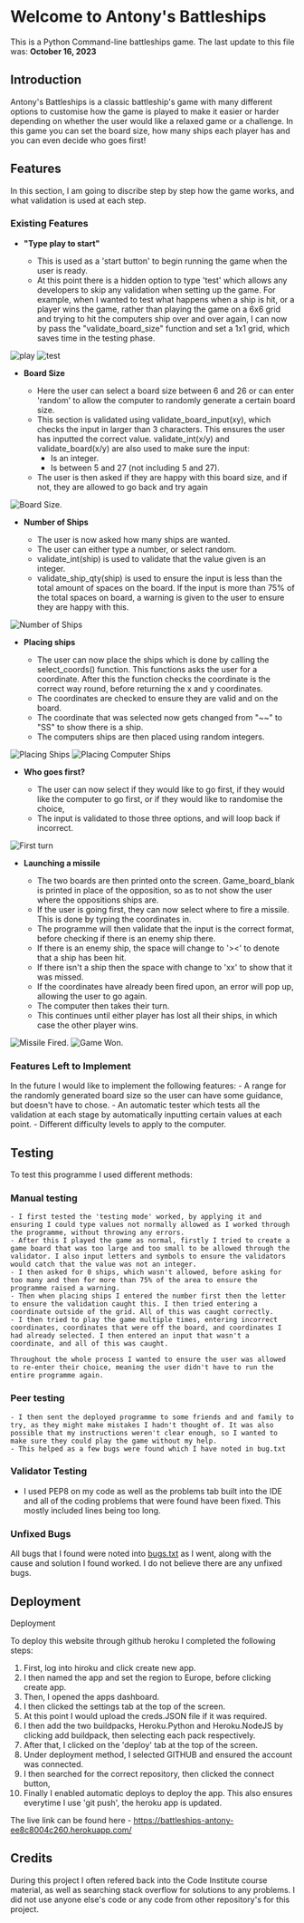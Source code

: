 # Welcome to Antony's Battleships

This is a Python Command-line battleships game.
The last update to this file was: **October 16, 2023**

## Introduction

Antony's Battleships is a classic battleship's game with many different options to customise how the game is played to make it easier or harder depending on whether the user would like a relaxed game or a challenge. In this game you can set the board size, how many ships each player has and you can even decide who goes first!

## Features

In this section, I am going to discribe step by step how the game works, and what validation is used at each step.

### Existing Features

- __"Type play to start"__

  - This is used as a 'start button' to begin running the game when the user is ready.
  - At this point there is a hidden option to type 'test' which allows any developers to skip any validation when setting up the game. For example, when I wanted to test what happens when a ship is hit, or a player wins the game, rather than playing the game on a 6x6 grid and trying to hit the computers ship over and over again, I can now by pass the "validate_board_size" function and set a 1x1 grid, which saves time in the testing phase.

![play](https://i.ibb.co/LPyfFJm/1-Play.jpg)
![test](https://i.ibb.co/DRxLtLY/1-test.jpg)

- __Board Size__

  - Here the user can select a board size between 6 and 26 or can enter 'random' to allow the computer to randomly generate a certain board size.
  - This section is validated using validate_board_input(xy), which checks the input in larger than 3 characters. This ensures the user has inputted the correct value. validate_int(x/y) and validate_board(x/y) are also used to make sure the input:
    - Is an integer.
    - Is between 5 and 27 (not including 5 and 27).
  - The user is then asked if they are happy with this board size, and if not, they are allowed to go back and try again

![Board Size.](https://i.ibb.co/CwYjkHr/2-board-size.png)

- __Number of Ships__

  - The user is now asked how many ships are wanted.  
  - The user can either type a number, or select random.
  - validate_int(ship) is used to validate that the value given is an integer.
  - validate_ship_qty(ship) is used to ensure the input is less than the total amount of spaces on the board. If the input is more than 75% of the total spaces on board, a warning is given to the user to ensure they are happy with this.

![Number of Ships](https://i.ibb.co/f8swqcQ/3-num-ships.png)

- __Placing ships__

  - The user can now place the ships which is done by calling the select_coords() function. This functions asks the user for a coordinate. After this the function checks the coordinate is the correct way round, before returning the x and y coordinates.
  - The coordinates are checked to ensure they are valid and on the board.
  - The coordinate that was selected now gets changed from "~~" to "SS" to show there is a ship.
  - The computers ships are then placed using random integers.


![Placing Ships](https://i.ibb.co/zncPyhL/4-ship-placement.png)
![Placing Computer Ships](https://i.ibb.co/dc1QQD8/4-ship-placement-comp.png)

- __Who goes first?__ 

  - The user can now select if they would like to go first, if they would like the computer to go first, or if they would like to randomise the choice,
  - The input is validated to those three options, and will loop back if incorrect.

![First turn](https://i.ibb.co/7V0Mx0V/5-first-turn.png)

- __Launching a missile__

  - The two boards are then printed onto the screen. Game_board_blank is printed in place of the opposition, so as to not show the user where the oppositions ships are.
  - If the user is going first, they can now select where to fire a missile. This is done by typing the coordinates in.
  - The programme will then validate that the input is the correct format, before checking if there is an enemy ship there. 
  - If there is an enemy ship, the space will change to '><' to denote that a ship has been hit.
  - If there isn't a ship then the space with change to 'xx' to show that it was missed.
  - If the coordinates have already been fired upon, an error will pop up, allowing the user to go again.
  - The computer then takes their turn.
  - This continues until either player has lost all their ships, in which case the other player wins.

![Missile Fired.](https://i.ibb.co/Wcnm1zY/6-fire-missile.png)
![Game Won.](https://i.ibb.co/PGyGGKM/6-game-won.png)

### Features Left to Implement

In the future I would like to implement the following features:
    - A range for the randomly generated board size so the user can have some guidance, but doesn't have to chose.
    - An automatic tester which tests all the validation at each stage by automatically inputting certain values at each point.
    - Different difficulty levels to apply to the computer.

## Testing 

To test this programme I used different methods:

### Manual testing

    - I first tested the 'testing mode' worked, by applying it and ensuring I could type values not normally allowed as I worked through the programme, without throwing any errors.
    - After this I played the game as normal, firstly I tried to create a game board that was too large and too small to be allowed through the validator. I also input letters and symbols to ensure the validators would catch that the value was not an integer.
    - I then asked for 0 ships, which wasn't allowed, before asking for too many and then for more than 75% of the area to ensure the programme raised a warning.
    - Then when placing ships I entered the number first then the letter to ensure the validation caught this. I then tried entering a coordinate outside of the grid. All of this was caught correctly.
    - I then tried to play the game multiple times, entering incorrect coordinates, coordinates that were off the board, and coordinates I had already selected. I then entered an input that wasn't a coordinate, and all of this was caught.

    Throughout the whole process I wanted to ensure the user was allowed to re-enter their choice, meaning the user didn't have to run the entire programme again.

### Peer testing

    - I then sent the deployed programme to some friends and and family to try, as they might make mistakes I hadn't thought of. It was also possible that my instructions weren't clear enough, so I wanted to make sure they could play the game without my help.
    - This helped as a few bugs were found which I have noted in bug.txt


### Validator Testing 

- I used PEP8 on my code as well as the problems tab built into the IDE and all of the coding problems that were found have been fixed. This mostly included lines being too long.

### Unfixed Bugs

All bugs that I found were noted into [bugs.txt](bugs.txt) as I went, along with the cause and solution I found worked. I do not believe there are any unfixed bugs.

## Deployment

Deployment

To deploy this website through github heroku I completed the following steps:
1. First, log into hiroku and click create new app.
2. I then named the app and set the region to Europe, before clicking create app.
3. Then, I opened the apps dashboard.
4. I then clicked the settings tab at the top of the screen.
5. At this point I would upload the creds.JSON file if it was required.
6. I then add the two buildpacks, Heroku.Python and Heroku.NodeJS by clicking add buildpack, then selecting each pack respectively.
7. After that, I clicked on the 'deploy' tab at the top of the screen.
8. Under deployment method, I selected GITHUB and ensured the account was connected.
9. I then searched for the correct repository, then clicked the connect button,
10. Finally I enabled automatic deploys to deploy the app. This also ensures everytime I use 'git push', the heroku app is updated.


The live link can be found here - https://battleships-antony-ee8c8004c260.herokuapp.com/


## Credits 

During this project I often refered back into the Code Institute course material, as well as searching stack overflow for solutions to any problems. I did not use anyone else's code or any code from other repository's for this project.

